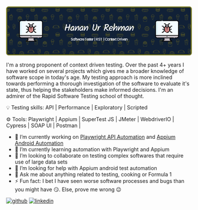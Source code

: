 ![Software tester](https://raw.githubusercontent.com/hananurrehman/hananurrehman/main/github-header-image1.png)

I'm a strong proponent of context driven testing. Over the past 4+ years I have worked on several projects which gives me a broader knowledge of software scope in today's age.
My testing approach is more inclined towards performing a thorough investigation of the software to evaluate it's state, thus helping the stakeholders make informed decisions.
I'm an admirer of the Rapid Software Testing school of thought.

💡 Testing skills:  API | Performance | Exploratory | Scripted

⚙ Tools: Playwright | Appium | SuperTest JS | JMeter | WebdriverIO | Cypress | SOAP UI | Postman |

- 🔭 I’m currently working on [Playwright API Automation](https://github.com/hananurrehman/playwrightapitest) and [Appium Android Automation](https://github.com/hananurrehman/appiumpractice)
- 🌱 I’m currently learning automation with Playwright and Appium
- 👯 I’m looking to collaborate on testing complex softwares that require use of large data sets 
- 🤔 I’m looking for help with Appium android test automation 
- 💬 Ask me about anything related to testing, cooking or Formula 1 
- ⚡ Fun fact: I bet I have seen worse software processes and bugs than you might have 😏. Else, prove me wrong 😉 


[<img src='https://cdn.jsdelivr.net/npm/simple-icons@3.0.1/icons/github.svg' alt='github' height='40'>](https://github.com/hananurrehman)  [<img src='https://cdn.jsdelivr.net/npm/simple-icons@3.0.1/icons/linkedin.svg' alt='linkedin' height='40'>](https://www.linkedin.com/in/hananurrehman/)  


